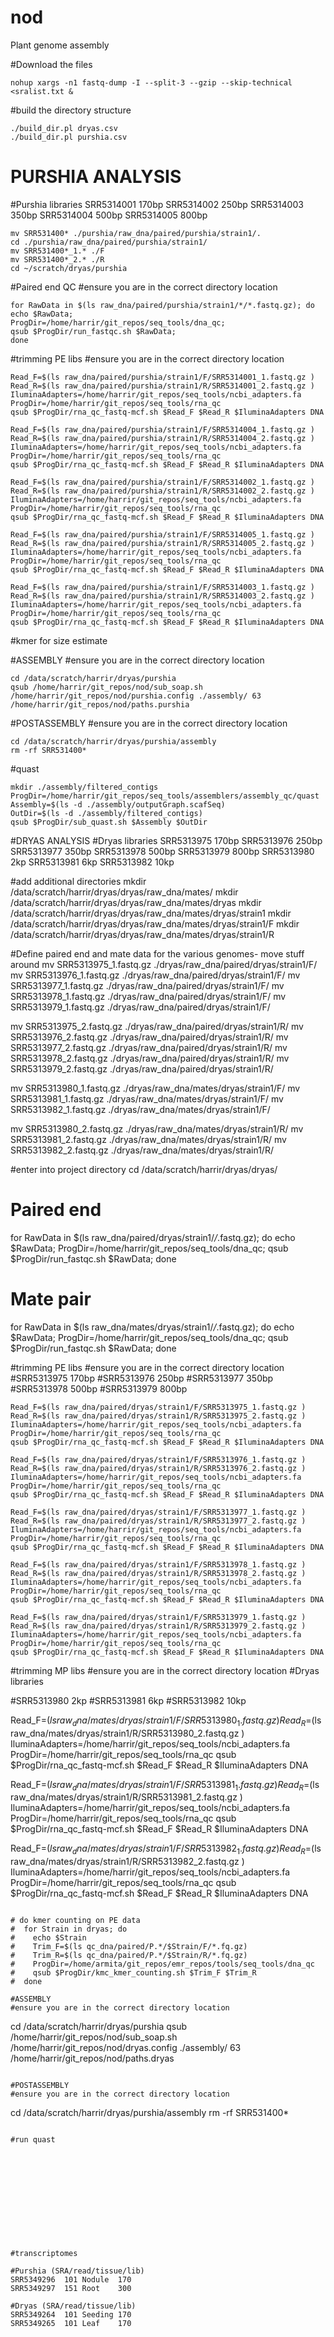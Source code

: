 # nod
Plant genome assembly


#Download the files
```
nohup xargs -n1 fastq-dump -I --split-3 --gzip --skip-technical <sralist.txt &
```
#build the directory structure
```
./build_dir.pl dryas.csv
./build_dir.pl purshia.csv
```


# PURSHIA ANALYSIS
#Purshia libraries
SRR5314001	170bp
SRR5314002	250bp
SRR5314003	350bp
SRR5314004	500bp
SRR5314005	800bp


```
mv SRR531400* ./purshia/raw_dna/paired/purshia/strain1/.
cd ./purshia/raw_dna/paired/purshia/strain1/
mv SRR531400*_1.* ./F
mv SRR531400*_2.* ./R
cd ~/scratch/dryas/purshia
```
#Paired end QC
#ensure you are in the correct directory location

```
for RawData in $(ls raw_dna/paired/purshia/strain1/*/*.fastq.gz); do
echo $RawData;
ProgDir=/home/harrir/git_repos/seq_tools/dna_qc;
qsub $ProgDir/run_fastqc.sh $RawData;
done
```

#trimming PE libs
#ensure you are in the correct directory location

```
Read_F=$(ls raw_dna/paired/purshia/strain1/F/SRR5314001_1.fastq.gz )
Read_R=$(ls raw_dna/paired/purshia/strain1/R/SRR5314001_2.fastq.gz )
IluminaAdapters=/home/harrir/git_repos/seq_tools/ncbi_adapters.fa
ProgDir=/home/harrir/git_repos/seq_tools/rna_qc
qsub $ProgDir/rna_qc_fastq-mcf.sh $Read_F $Read_R $IluminaAdapters DNA

Read_F=$(ls raw_dna/paired/purshia/strain1/F/SRR5314004_1.fastq.gz )
Read_R=$(ls raw_dna/paired/purshia/strain1/R/SRR5314004_2.fastq.gz )
IluminaAdapters=/home/harrir/git_repos/seq_tools/ncbi_adapters.fa
ProgDir=/home/harrir/git_repos/seq_tools/rna_qc
qsub $ProgDir/rna_qc_fastq-mcf.sh $Read_F $Read_R $IluminaAdapters DNA

Read_F=$(ls raw_dna/paired/purshia/strain1/F/SRR5314002_1.fastq.gz )
Read_R=$(ls raw_dna/paired/purshia/strain1/R/SRR5314002_2.fastq.gz )
IluminaAdapters=/home/harrir/git_repos/seq_tools/ncbi_adapters.fa
ProgDir=/home/harrir/git_repos/seq_tools/rna_qc
qsub $ProgDir/rna_qc_fastq-mcf.sh $Read_F $Read_R $IluminaAdapters DNA

Read_F=$(ls raw_dna/paired/purshia/strain1/F/SRR5314005_1.fastq.gz )
Read_R=$(ls raw_dna/paired/purshia/strain1/R/SRR5314005_2.fastq.gz )
IluminaAdapters=/home/harrir/git_repos/seq_tools/ncbi_adapters.fa
ProgDir=/home/harrir/git_repos/seq_tools/rna_qc
qsub $ProgDir/rna_qc_fastq-mcf.sh $Read_F $Read_R $IluminaAdapters DNA

Read_F=$(ls raw_dna/paired/purshia/strain1/F/SRR5314003_1.fastq.gz )
Read_R=$(ls raw_dna/paired/purshia/strain1/R/SRR5314003_2.fastq.gz )
IluminaAdapters=/home/harrir/git_repos/seq_tools/ncbi_adapters.fa
ProgDir=/home/harrir/git_repos/seq_tools/rna_qc
qsub $ProgDir/rna_qc_fastq-mcf.sh $Read_F $Read_R $IluminaAdapters DNA
```

#kmer for size estimate


#ASSEMBLY
#ensure you are in the correct directory location

```
cd /data/scratch/harrir/dryas/purshia
qsub /home/harrir/git_repos/nod/sub_soap.sh /home/harrir/git_repos/nod/purshia.config ./assembly/ 63 /home/harrir/git_repos/nod/paths.purshia
```

#POSTASSEMBLY
#ensure you are in the correct directory location
```
cd /data/scratch/harrir/dryas/purshia/assembly
rm -rf SRR531400*
```

#quast
```
mkdir ./assembly/filtered_contigs
ProgDir=/home/harrir/git_repos/seq_tools/assemblers/assembly_qc/quast
Assembly=$(ls -d ./assembly/outputGraph.scafSeq)
OutDir=$(ls -d ./assembly/filtered_contigs)
qsub $ProgDir/sub_quast.sh $Assembly $OutDir
```





#DRYAS ANALYSIS
#Dryas libraries
SRR5313975	170bp
SRR5313976	250bp
SRR5313977	350bp
SRR5313978	500bp
SRR5313979	800bp
SRR5313980	2kp
SRR5313981	6kp
SRR5313982	10kp

#add additional directories
mkdir /data/scratch/harrir/dryas/dryas/raw_dna/mates/
mkdir /data/scratch/harrir/dryas/dryas/raw_dna/mates/dryas
mkdir /data/scratch/harrir/dryas/dryas/raw_dna/mates/dryas/strain1
mkdir /data/scratch/harrir/dryas/dryas/raw_dna/mates/dryas/strain1/F
mkdir /data/scratch/harrir/dryas/dryas/raw_dna/mates/dryas/strain1/R


#Define paired end and mate data for the various genomes- move stuff around
mv SRR5313975_1.fastq.gz ./dryas/raw_dna/paired/dryas/strain1/F/
mv SRR5313976_1.fastq.gz ./dryas/raw_dna/paired/dryas/strain1/F/
mv SRR5313977_1.fastq.gz ./dryas/raw_dna/paired/dryas/strain1/F/
mv SRR5313978_1.fastq.gz ./dryas/raw_dna/paired/dryas/strain1/F/
mv SRR5313979_1.fastq.gz ./dryas/raw_dna/paired/dryas/strain1/F/

mv SRR5313975_2.fastq.gz ./dryas/raw_dna/paired/dryas/strain1/R/
mv SRR5313976_2.fastq.gz ./dryas/raw_dna/paired/dryas/strain1/R/
mv SRR5313977_2.fastq.gz ./dryas/raw_dna/paired/dryas/strain1/R/
mv SRR5313978_2.fastq.gz ./dryas/raw_dna/paired/dryas/strain1/R/
mv SRR5313979_2.fastq.gz ./dryas/raw_dna/paired/dryas/strain1/R/

mv SRR5313980_1.fastq.gz ./dryas/raw_dna/mates/dryas/strain1/F/
mv SRR5313981_1.fastq.gz ./dryas/raw_dna/mates/dryas/strain1/F/
mv SRR5313982_1.fastq.gz ./dryas/raw_dna/mates/dryas/strain1/F/

mv SRR5313980_2.fastq.gz ./dryas/raw_dna/mates/dryas/strain1/R/
mv SRR5313981_2.fastq.gz ./dryas/raw_dna/mates/dryas/strain1/R/
mv SRR5313982_2.fastq.gz ./dryas/raw_dna/mates/dryas/strain1/R/

#enter into project directory
cd /data/scratch/harrir/dryas/dryas/

# Paired end
for RawData in $(ls raw_dna/paired/dryas/strain1/*/*.fastq.gz); do
echo $RawData;
ProgDir=/home/harrir/git_repos/seq_tools/dna_qc;
qsub $ProgDir/run_fastqc.sh $RawData;
done


# Mate pair
for RawData in $(ls raw_dna/mates/dryas/strain1/*/*.fastq.gz); do
echo $RawData;
ProgDir=/home/harrir/git_repos/seq_tools/dna_qc;
qsub $ProgDir/run_fastqc.sh $RawData;
done


#trimming PE libs
#ensure you are in the correct directory location
#SRR5313975	170bp
#SRR5313976	250bp
#SRR5313977	350bp
#SRR5313978	500bp
#SRR5313979	800bp

```
Read_F=$(ls raw_dna/paired/dryas/strain1/F/SRR5313975_1.fastq.gz )
Read_R=$(ls raw_dna/paired/dryas/strain1/R/SRR5313975_2.fastq.gz )
IluminaAdapters=/home/harrir/git_repos/seq_tools/ncbi_adapters.fa
ProgDir=/home/harrir/git_repos/seq_tools/rna_qc
qsub $ProgDir/rna_qc_fastq-mcf.sh $Read_F $Read_R $IluminaAdapters DNA

Read_F=$(ls raw_dna/paired/dryas/strain1/F/SRR5313976_1.fastq.gz )
Read_R=$(ls raw_dna/paired/dryas/strain1/R/SRR5313976_2.fastq.gz )
IluminaAdapters=/home/harrir/git_repos/seq_tools/ncbi_adapters.fa
ProgDir=/home/harrir/git_repos/seq_tools/rna_qc
qsub $ProgDir/rna_qc_fastq-mcf.sh $Read_F $Read_R $IluminaAdapters DNA

Read_F=$(ls raw_dna/paired/dryas/strain1/F/SRR5313977_1.fastq.gz )
Read_R=$(ls raw_dna/paired/dryas/strain1/R/SRR5313977_2.fastq.gz )
IluminaAdapters=/home/harrir/git_repos/seq_tools/ncbi_adapters.fa
ProgDir=/home/harrir/git_repos/seq_tools/rna_qc
qsub $ProgDir/rna_qc_fastq-mcf.sh $Read_F $Read_R $IluminaAdapters DNA

Read_F=$(ls raw_dna/paired/dryas/strain1/F/SRR5313978_1.fastq.gz )
Read_R=$(ls raw_dna/paired/dryas/strain1/R/SRR5313978_2.fastq.gz )
IluminaAdapters=/home/harrir/git_repos/seq_tools/ncbi_adapters.fa
ProgDir=/home/harrir/git_repos/seq_tools/rna_qc
qsub $ProgDir/rna_qc_fastq-mcf.sh $Read_F $Read_R $IluminaAdapters DNA

Read_F=$(ls raw_dna/paired/dryas/strain1/F/SRR5313979_1.fastq.gz )
Read_R=$(ls raw_dna/paired/dryas/strain1/R/SRR5313979_2.fastq.gz )
IluminaAdapters=/home/harrir/git_repos/seq_tools/ncbi_adapters.fa
ProgDir=/home/harrir/git_repos/seq_tools/rna_qc
qsub $ProgDir/rna_qc_fastq-mcf.sh $Read_F $Read_R $IluminaAdapters DNA
```

#trimming MP libs
#ensure you are in the correct directory location
#Dryas libraries

#SRR5313980	2kp
#SRR5313981	6kp
#SRR5313982	10kp


Read_F=$(ls raw_dna/mates/dryas/strain1/F/SRR5313980_1.fastq.gz )
Read_R=$(ls raw_dna/mates/dryas/strain1/R/SRR5313980_2.fastq.gz )
IluminaAdapters=/home/harrir/git_repos/seq_tools/ncbi_adapters.fa
ProgDir=/home/harrir/git_repos/seq_tools/rna_qc
qsub $ProgDir/rna_qc_fastq-mcf.sh $Read_F $Read_R $IluminaAdapters DNA

Read_F=$(ls raw_dna/mates/dryas/strain1/F/SRR5313981_1.fastq.gz )
Read_R=$(ls raw_dna/mates/dryas/strain1/R/SRR5313981_2.fastq.gz )
IluminaAdapters=/home/harrir/git_repos/seq_tools/ncbi_adapters.fa
ProgDir=/home/harrir/git_repos/seq_tools/rna_qc
qsub $ProgDir/rna_qc_fastq-mcf.sh $Read_F $Read_R $IluminaAdapters DNA

Read_F=$(ls raw_dna/mates/dryas/strain1/F/SRR5313982_1.fastq.gz )
Read_R=$(ls raw_dna/mates/dryas/strain1/R/SRR5313982_2.fastq.gz )
IluminaAdapters=/home/harrir/git_repos/seq_tools/ncbi_adapters.fa
ProgDir=/home/harrir/git_repos/seq_tools/rna_qc
qsub $ProgDir/rna_qc_fastq-mcf.sh $Read_F $Read_R $IluminaAdapters DNA

```

# do kmer counting on PE data
#  for Strain in dryas; do
#    echo $Strain
#    Trim_F=$(ls qc_dna/paired/P.*/$Strain/F/*.fq.gz)
#    Trim_R=$(ls qc_dna/paired/P.*/$Strain/R/*.fq.gz)
#    ProgDir=/home/armita/git_repos/emr_repos/tools/seq_tools/dna_qc
#    qsub $ProgDir/kmc_kmer_counting.sh $Trim_F $Trim_R
#  done

#ASSEMBLY
#ensure you are in the correct directory location

```
cd /data/scratch/harrir/dryas/purshia
qsub /home/harrir/git_repos/nod/sub_soap.sh /home/harrir/git_repos/nod/dryas.config ./assembly/ 63 /home/harrir/git_repos/nod/paths.dryas
```

#POSTASSEMBLY
#ensure you are in the correct directory location

```
cd /data/scratch/harrir/dryas/purshia/assembly
rm -rf SRR531400*
```

#run quast

```

```











#transcriptomes

#Purshia (SRA/read/tissue/lib)
SRR5349296	101	Nodule	170
SRR5349297	151	Root	300

#Dryas (SRA/read/tissue/lib)
SRR5349264	101	Seeding	170
SRR5349265	101	Leaf	170
